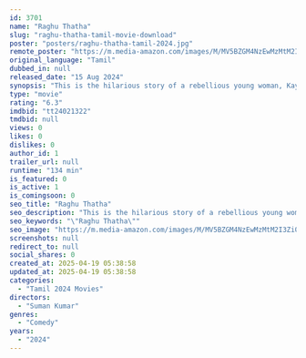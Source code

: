 ```yaml
---
id: 3701
name: "Raghu Thatha"
slug: "raghu-thatha-tamil-movie-download"
poster: "posters/raghu-thatha-tamil-2024.jpg"
remote_poster: "https://m.media-amazon.com/images/M/MV5BZGM4NzEwMzMtM2I3Zi00YjcwLWFjMzMtODcwODBjNTI5NTZhXkEyXkFqcGc@._V1_SX300.jpg"
original_language: "Tamil"
dubbed_in: null
released_date: "15 Aug 2024"
synopsis: "This is the hilarious story of a rebellious young woman, Kayalvizhi, who is forced to choose between principle and patriarchy."
type: "movie"
rating: "6.3"
imdbid: "tt24021322"
tmdbid: null
views: 0
likes: 0
dislikes: 0
author_id: 1
trailer_url: null
runtime: "134 min"
is_featured: 0
is_active: 1
is_comingsoon: 0
seo_title: "Raghu Thatha"
seo_description: "This is the hilarious story of a rebellious young woman, Kayalvizhi, who is forced to choose between principle and patriarchy."
seo_keywords: "\"Raghu Thatha\""
seo_image: "https://m.media-amazon.com/images/M/MV5BZGM4NzEwMzMtM2I3Zi00YjcwLWFjMzMtODcwODBjNTI5NTZhXkEyXkFqcGc@._V1_SX300.jpg"
screenshots: null
redirect_to: null
social_shares: 0
created_at: 2025-04-19 05:38:58
updated_at: 2025-04-19 05:38:58
categories:
  - "Tamil 2024 Movies"
directors:
  - "Suman Kumar"
genres:
  - "Comedy"
years:
  - "2024"
---
```


